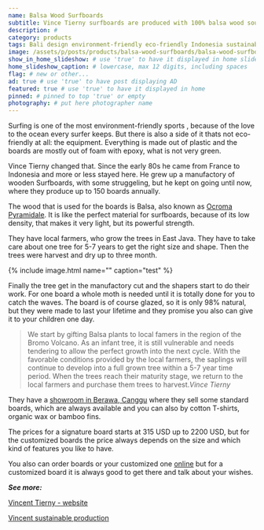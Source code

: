 ```yaml
---
name: Balsa Wood Surfboards
subtitle: Vince Tierny surfboards are produced with 100% balsa wood sourced from small scale plantations in East Java.
description: #
category: products
tags: Bali design environment-friendly eco-friendly Indonesia sustainable-construction social-responsibility
image: /assets/p/posts/products/balsa-wood-surfboards/balsa-wood-surfboards.jpg
show_in_home_slideshow: # use 'true' to have it displayed in home slideshow
home_slideshow_caption: # lowercase, max 12 digits, including spaces
flag: # new or other...
ad: true # use 'true' to have post displaying AD
featured: true # use 'true' to have it displayed in home
pinned: # pinned to top 'true' or empty
photography: # put here photographer name
---
```

Surfing is one of the most environment-friendly sports , because of the love to the ocean every surfer keeps. But there is also a side of it thats not eco-friendly at all: the equipment. Everything is made out of plastic and the boards are mostly out of foam with epoxy, what is not very green.

Vince Tierny changed that. Since the early 80s he came from France to Indonesia and more or less stayed here. He grew up a manufactory of wooden Surfboards, with some struggeling, but he kept on going until now, where they produce up to 150 boards annually.

The wood that is used for the boards is Balsa, also known as [Ocroma Pyramidale](https://en.wikipedia.org/wiki/Ochroma). It is like the perfect material for surfboards, because of its low density, that makes it very light, but its powerful strength.

They have local farmers, who grow the trees in East Java. They have to take care about one tree for 5-7 years to get the right size and shape. Then the trees were harvest and dry up to three month.

<div>{% include image.html name="" caption="test" %}</div>

Finally the tree get in the manufactory cut and the shapers start to do their work. For one board a whole moth is needed until it is totally done for you to catch the waves. The board is of course glazed, so it is only 98% natural, but they were made to last your lifetime and they promise you also can give it to your children one day.

>We start by gifting Balsa plants to local famers in the region of the Bromo Volcano. As an infant tree, it is still vulnerable and needs tendering to allow the perfect growth into the next cycle. With the favorable conditions provided by the local farmers, the saplings will continue to develop into a full grown tree within a 5-7 year time period. When the trees reach their maturity stage, we return to the local farmers and purchase them trees to harvest._Vince Tierny_

They have a [showroom in Berawa, Canggu](https://goo.gl/maps/6kgsznMZLdK2) where they sell some standard boards, which are always available and you can also by cotton T-shirts, organic wax or bamboo fins.

The prices for a signature board starts at 315 USD up to 2200 USD, but for the customized boards the price always depends on the size and which kind of features you like to have.

You also can order boards or your customized one [online](http://vincetierny.com/order/) but for a customized board it is always good to get there and talk about your wishes.


**_See more:_**

[Vincent Tierny - website](http://vincetierny.com/)

[Vincent sustainable production](http://vincetierny.com/sustainable-production/)
